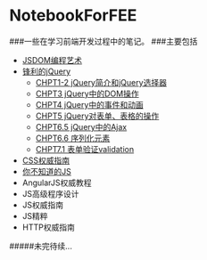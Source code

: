 # NotebookForFEE
###一些在学习前端开发过程中的笔记。
###主要包括
- <a href="https://github.com/ErikYu/NotebookForFEE/tree/DOMScripting">JSDOM编程艺术</a>
- <a href="https://github.com/ErikYu/NotebookForFEE/tree/sharpjQuery">锋利的jQuery</a>
  - <a href="https://github.com/ErikYu/NotebookForFEE/blob/sharpjQuery/CHPT1-2jQuery%E9%80%89%E6%8B%A9%E5%99%A8.md">CHPT1-2 jQuery简介和jQuery选择器</a>
  - <a href="https://github.com/ErikYu/NotebookForFEE/blob/sharpjQuery/CHPT3jQuery%E4%B8%AD%E7%9A%84DOM%E6%93%8D%E4%BD%9C.md">CHPT3 jQuery中的DOM操作</a>
  - <a href="https://github.com/ErikYu/NotebookForFEE/blob/sharpjQuery/CHPT4jQuery%E4%B8%AD%E7%9A%84%E4%BA%8B%E4%BB%B6%E5%92%8C%E5%8A%A8%E7%94%BB.md">CHPT4 jQuery中的事件和动画</a>
  - <a href="https://github.com/ErikYu/NotebookForFEE/blob/sharpjQuery/CHPT5jQuery%E5%AF%B9%E8%A1%A8%E5%8D%95%E3%80%81%E8%A1%A8%E6%A0%BC%E7%9A%84%E6%93%8D%E4%BD%9C.md">CHPT5 jQuery对表单、表格的操作</a>
  - <a href="https://github.com/ErikYu/NotebookForFEE/blob/sharpjQuery/CHPT6.5jQuery%E4%B8%AD%E7%9A%84Ajax.md">CHPT6.5 jQuery中的Ajax</a>
  - <a href="https://github.com/ErikYu/NotebookForFEE/blob/sharpjQuery/CHPT6.6%E5%BA%8F%E5%88%97%E5%8C%96%E5%85%83%E7%B4%A0.md">CHPT6.6 序列化元素</a>
  - <a href="https://github.com/ErikYu/NotebookForFEE/blob/sharpjQuery/CHPT7.1%E8%A1%A8%E5%8D%95%E9%AA%8C%E8%AF%81validation.md">CHPT7.1 表单验证validation</a>
- <a href="https://github.com/ErikYu/NotebookForFEE/tree/CSS">CSS权威指南</a>
- <a href="https://github.com/ErikYu/NotebookForFEE/tree/JSYouDontKno">你不知道的JS</a>
- AngularJS权威教程
- JS高级程序设计
- JS权威指南
- JS精粹
- HTTP权威指南

#####未完待续...
